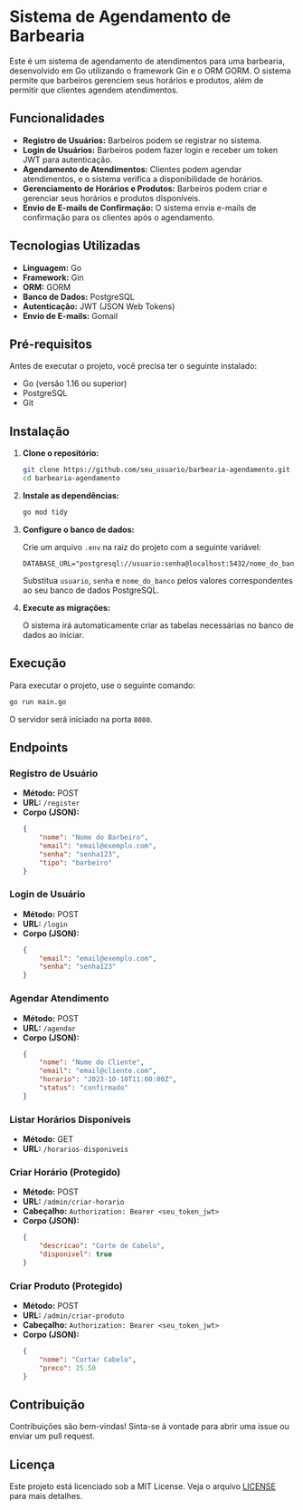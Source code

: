 # Sistema de Agendamento de Barbearia

Este é um sistema de agendamento de atendimentos para uma barbearia, desenvolvido em Go utilizando o framework Gin e o ORM GORM. O sistema permite que barbeiros gerenciem seus horários e produtos, além de permitir que clientes agendem atendimentos.

## Funcionalidades

- **Registro de Usuários:** Barbeiros podem se registrar no sistema.
- **Login de Usuários:** Barbeiros podem fazer login e receber um token JWT para autenticação.
- **Agendamento de Atendimentos:** Clientes podem agendar atendimentos, e o sistema verifica a disponibilidade de horários.
- **Gerenciamento de Horários e Produtos:** Barbeiros podem criar e gerenciar seus horários e produtos disponíveis.
- **Envio de E-mails de Confirmação:** O sistema envia e-mails de confirmação para os clientes após o agendamento.

## Tecnologias Utilizadas

- **Linguagem:** Go
- **Framework:** Gin
- **ORM:** GORM
- **Banco de Dados:** PostgreSQL
- **Autenticação:** JWT (JSON Web Tokens)
- **Envio de E-mails:** Gomail

## Pré-requisitos

Antes de executar o projeto, você precisa ter o seguinte instalado:

- Go (versão 1.16 ou superior)
- PostgreSQL
- Git

## Instalação

1. **Clone o repositório:**

   ```bash
   git clone https://github.com/seu_usuario/barbearia-agendamento.git
   cd barbearia-agendamento
   ```

2. **Instale as dependências:**

   ```bash
   go mod tidy
   ```

3. **Configure o banco de dados:**

   Crie um arquivo `.env` na raiz do projeto com a seguinte variável:

   ```plaintext
   DATABASE_URL="postgresql://usuario:senha@localhost:5432/nome_do_banco"
   ```

   Substitua `usuario`, `senha` e `nome_do_banco` pelos valores correspondentes ao seu banco de dados PostgreSQL.

4. **Execute as migrações:**

   O sistema irá automaticamente criar as tabelas necessárias no banco de dados ao iniciar.

## Execução

Para executar o projeto, use o seguinte comando:

```bash
go run main.go
```

O servidor será iniciado na porta `8080`.

## Endpoints

### Registro de Usuário

- **Método:** POST
- **URL:** `/register`
- **Corpo (JSON):**
  ```json
  {
      "nome": "Nome do Barbeiro",
      "email": "email@exemplo.com",
      "senha": "senha123",
      "tipo": "barbeiro"
  }
  ```

### Login de Usuário

- **Método:** POST
- **URL:** `/login`
- **Corpo (JSON):**
  ```json
  {
      "email": "email@exemplo.com",
      "senha": "senha123"
  }
  ```

### Agendar Atendimento

- **Método:** POST
- **URL:** `/agendar`
- **Corpo (JSON):**
  ```json
  {
      "nome": "Nome do Cliente",
      "email": "email@cliente.com",
      "horario": "2023-10-10T11:00:00Z",
      "status": "confirmado"
  }
  ```

### Listar Horários Disponíveis

- **Método:** GET
- **URL:** `/horarios-disponiveis`

### Criar Horário (Protegido)

- **Método:** POST
- **URL:** `/admin/criar-horario`
- **Cabeçalho:** `Authorization: Bearer <seu_token_jwt>`
- **Corpo (JSON):**
  ```json
  {
      "descricao": "Corte de Cabelo",
      "disponivel": true
  }
  ```

### Criar Produto (Protegido)

- **Método:** POST
- **URL:** `/admin/criar-produto`
- **Cabeçalho:** `Authorization: Bearer <seu_token_jwt>`
- **Corpo (JSON):**
  ```json
  {
      "nome": "Cortar Cabelo",
      "preco": 25.50
  }
  ```

## Contribuição

Contribuições são bem-vindas! Sinta-se à vontade para abrir uma issue ou enviar um pull request.

## Licença

Este projeto está licenciado sob a MIT License. Veja o arquivo [LICENSE](LICENSE) para mais detalhes.